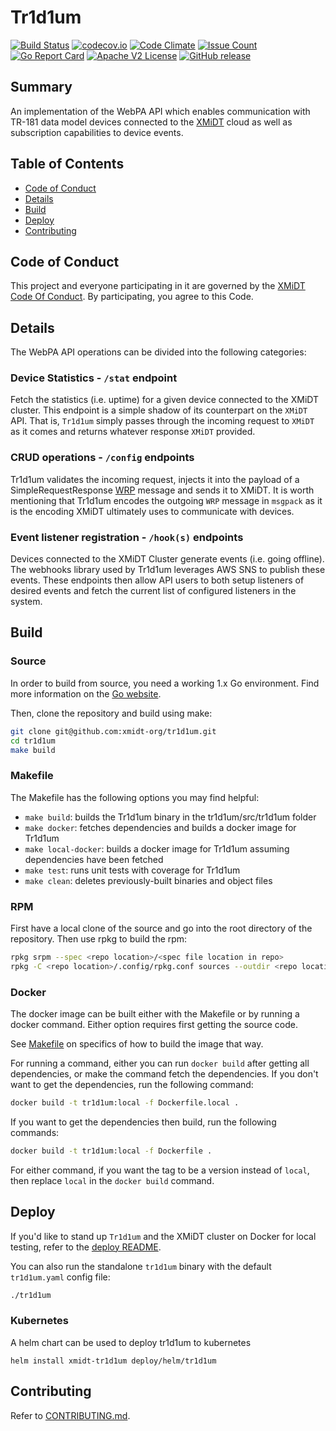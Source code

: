 # Tr1d1um

[![Build Status](https://travis-ci.com/xmidt-org/tr1d1um.svg?branch=main)](https://travis-ci.com/xmidt-org/tr1d1um) 
[![codecov.io](http://codecov.io/github/xmidt-org/tr1d1um/coverage.svg?branch=main)](https://codecov.io/github/xmidt-org/tr1d1um?branch=main)
[![Code Climate](https://codeclimate.com/github/xmidt-org/tr1d1um/badges/gpa.svg)](https://codeclimate.com/github/xmidt-org/tr1d1um)
[![Issue Count](https://codeclimate.com/github/xmidt-org/tr1d1um/badges/issue_count.svg)](https://codeclimate.com/github/xmidt-org/tr1d1um)
[![Go Report Card](https://goreportcard.com/badge/github.com/xmidt-org/tr1d1um)](https://goreportcard.com/report/github.com/xmidt-org/tr1d1um)
[![Apache V2 License](http://img.shields.io/badge/license-Apache%20V2-blue.svg)](https://github.com/xmidt-org/tr1d1um/blob/main/LICENSE)
[![GitHub release](https://img.shields.io/github/release/xmidt-org/tr1d1um.svg)](CHANGELOG.md)


## Summary
An implementation of the WebPA API which enables communication with TR-181 data model devices connected to the [XMiDT](https://github.com/xmidt-org/xmidt) cloud as well as subscription capabilities to device events.

## Table of Contents

- [Code of Conduct](#code-of-conduct)
- [Details](#details)
- [Build](#build)
- [Deploy](#deploy)
- [Contributing](#contributing)

## Code of Conduct

This project and everyone participating in it are governed by the [XMiDT Code Of Conduct](https://xmidt.io/code_of_conduct/). 
By participating, you agree to this Code.


## Details 
The WebPA API operations can be divided into the following categories:

### Device Statistics - `/stat` endpoint

Fetch the statistics (i.e. uptime) for a given device connected to the XMiDT cluster. This endpoint is a simple shadow of its counterpart on the `XMiDT` API. That is, `Tr1d1um` simply passes through the incoming request to `XMiDT` as it comes and returns whatever response `XMiDT` provided.

### CRUD operations - `/config` endpoints

Tr1d1um validates the incoming request, injects it into the payload of a SimpleRequestResponse [WRP](https://github.com/xmidt-org/wrp-c/wiki/Web-Routing-Protocol) message and sends it to XMiDT. It is worth mentioning that Tr1d1um encodes the outgoing `WRP` message in `msgpack` as it is the encoding XMiDT ultimately uses to communicate with devices.

### Event listener registration - `/hook(s)` endpoints
Devices connected to the XMiDT Cluster generate events (i.e. going offline). The webhooks library used by Tr1d1um leverages AWS SNS to publish these events. These endpoints then allow API users to both setup listeners of desired events and fetch the current list of configured listeners in the system.


## Build

### Source

In order to build from source, you need a working 1.x Go environment.
Find more information on the [Go website](https://golang.org/doc/install).

Then, clone the repository and build using make:

```bash
git clone git@github.com:xmidt-org/tr1d1um.git
cd tr1d1um
make build
```

### Makefile

The Makefile has the following options you may find helpful:
* `make build`: builds the Tr1d1um binary in the tr1d1um/src/tr1d1um folder
* `make docker`: fetches dependencies and builds a docker image for Tr1d1um
* `make local-docker`: builds a docker image for Tr1d1um assuming dependencies
   have been fetched
* `make test`: runs unit tests with coverage for Tr1d1um
* `make clean`: deletes previously-built binaries and object files

### RPM

First have a local clone of the source and go into the root directory of the 
repository.  Then use rpkg to build the rpm:
```bash
rpkg srpm --spec <repo location>/<spec file location in repo>
rpkg -C <repo location>/.config/rpkg.conf sources --outdir <repo location>'
```

### Docker

The docker image can be built either with the Makefile or by running a docker 
command.  Either option requires first getting the source code.

See [Makefile](#Makefile) on specifics of how to build the image that way.

For running a command, either you can run `docker build` after getting all 
dependencies, or make the command fetch the dependencies.  If you don't want to 
get the dependencies, run the following command:
```bash
docker build -t tr1d1um:local -f Dockerfile.local .
```
If you want to get the dependencies then build, run the following commands:
```bash
docker build -t tr1d1um:local -f Dockerfile .
```

For either command, if you want the tag to be a version instead of `local`, 
then replace `local` in the `docker build` command.

## Deploy

If you'd like to stand up `Tr1d1um` and the XMiDT cluster on Docker for local testing, refer to the [deploy README](https://github.com/xmidt-org/xmidt/tree/main/deploy/README.md).

You can also run the standalone `tr1d1um` binary with the default `tr1d1um.yaml` config file:
```bash
./tr1d1um
```

### Kubernetes

A helm chart can be used to deploy tr1d1um to kubernetes
```
helm install xmidt-tr1d1um deploy/helm/tr1d1um
```

## Contributing

Refer to [CONTRIBUTING.md](CONTRIBUTING.md).


